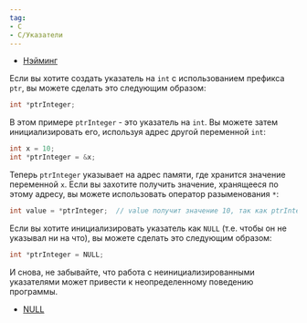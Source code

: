 ```yaml
---
tag:
- C
- C/Указатели
---
```


- [Нэйминг](Нэйминг.md)

Если вы хотите создать указатель на `int` с использованием префикса `ptr`, вы можете сделать это следующим образом:

```c
int *ptrInteger;
```

В этом примере `ptrInteger` - это указатель на `int`. Вы можете затем инициализировать его, используя адрес другой переменной `int`:

```c
int x = 10;
int *ptrInteger = &x;
```

Теперь `ptrInteger` указывает на адрес памяти, где хранится значение переменной `x`. Если вы захотите получить значение, хранящееся по этому адресу, вы можете использовать оператор разыменования `*`:

```c
int value = *ptrInteger;  // value получит значение 10, так как ptrInteger указывает на x, а x равно 10
```

Если вы хотите инициализировать указатель как `NULL` (т.е. чтобы он не указывал ни на что), вы можете сделать это следующим образом:

```c
int *ptrInteger = NULL;
```

И снова, не забывайте, что работа с неинициализированными указателями может привести к неопределенному поведению программы.

- [NULL](NULL.md)
